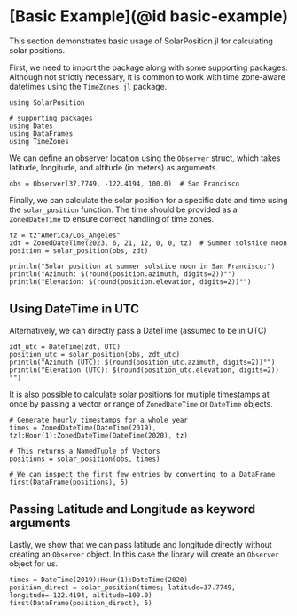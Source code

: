 # [Basic Example](@id basic-example)

This section demonstrates basic usage of SolarPosition.jl for calculating solar positions.

First, we need to import the package along with some supporting packages. Although not
strictly necessary, it is common to work with time zone-aware datetimes using the
`TimeZones.jl` package.

```@example basic
using SolarPosition

# supporting packages
using Dates
using DataFrames
using TimeZones
```

We can define an observer location using the `Observer` struct, which takes latitude,
longitude, and altitude (in meters) as arguments.

```@example basic
obs = Observer(37.7749, -122.4194, 100.0)  # San Francisco
```

Finally, we can calculate the solar position for a specific date and time using the
`solar_position` function. The time should be provided as a `ZonedDateTime` to ensure
correct handling of time zones.

```@example basic
tz = tz"America/Los_Angeles"
zdt = ZonedDateTime(2023, 6, 21, 12, 0, 0, tz)  # Summer solstice noon
position = solar_position(obs, zdt)

println("Solar position at summer solstice noon in San Francisco:")
println("Azimuth: $(round(position.azimuth, digits=2))°")
println("Elevation: $(round(position.elevation, digits=2))°")
```

## Using DateTime in UTC

Alternatively, we can directly pass a DateTime (assumed to be in UTC)

```@example basic
zdt_utc = DateTime(zdt, UTC)
position_utc = solar_position(obs, zdt_utc)
println("Azimuth (UTC): $(round(position_utc.azimuth, digits=2))°")
println("Elevation (UTC): $(round(position_utc.elevation, digits=2))°")
```

It is also possible to calculate solar positions for multiple timestamps at once by
passing a vector or range of `ZonedDateTime` or `DateTime` objects.

```@example basic
# Generate hourly timestamps for a whole year
times = ZonedDateTime(DateTime(2019), tz):Hour(1):ZonedDateTime(DateTime(2020), tz)

# This returns a NamedTuple of Vectors
positions = solar_position(obs, times)

# We can inspect the first few entries by converting to a DataFrame
first(DataFrame(positions), 5)
```

## Passing Latitude and Longitude as keyword arguments

Lastly, we show that we can pass latitude and longitude directly without creating an
`Observer` object. In this case the library will create an `Observer` object for us.

```@example basic
times = DateTime(2019):Hour(1):DateTime(2020)
position_direct = solar_position(times; latitude=37.7749, longitude=-122.4194, altitude=100.0)
first(DataFrame(position_direct), 5)
```
